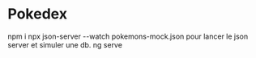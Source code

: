 # Pokedex
npm i
npx json-server --watch pokemons-mock.json pour lancer le json server et simuler une db.
ng serve
